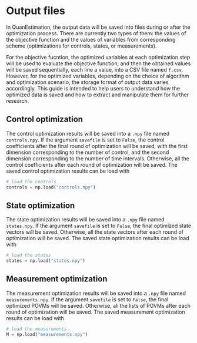 # **Output files**
In QuanEstimation, the output data will be saved into files during or after the optimization process. There are currently two types of them: the values of the objective function and the values of variables from corresponding scheme (optimizations for controls, states, or measurements).  

For the objective fucntion, the optimized variables at each optimization step will be used to evaluate the objective function, and then the obtained values will be saved sequentially, each line a value, into a CSV file named `f.csv`. However, for the optimized variables, depending on the choice of algorithm and optimization scenario, the storage format of output data varies accordingly. This guide is intended to help users to understand how the optimized data is saved and how to extract and manipulate them for further research. 

## Control optimization
The control optimization results will be saved into a `.npy` file named `controls.npy`. If the argument `savefile` is set to `False`, the control coefficients after the final round of optimization will be saved, with the first dimension corresponding to the number of control, and the second dimension corresponding to the number of time intervals. Otherwise, all the control coefficients after each round of optimization will be saved. The saved control optimization results can be load with 
``` py
# load the controls
controls = np.load("controls.npy")
```

## State optimization
The state optimization results will be saved into a `.npy` file named `states.npy`. If the argument `savefile` is set to `False`, the final optimized state vectors will be saved. Otherwise, all the state vectors after each round of optimization will be saved. The saved state optimization results can be load with 
``` py
# load the states
states = np.load("states.npy")
```

## Measurement optimization
The measurement optimization results will be saved into a `.npy` file named `measurements.npy`. If the argument `savefile` is set to `False`, the final optimized POVMs will be saved. Otherwise, all the lists of POVMs after each round of optimization will be saved. The saved measurement optimization results can be load with 
``` py
# load the measurements
M = np.load("measurements.npy")
```